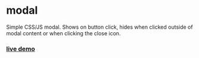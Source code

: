 # modal

Simple CSS/JS modal. Shows on button click, hides when clicked outside of modal content or when clicking the close icon.

### [live demo](https://stojanmilosev.github.io/modal/)
